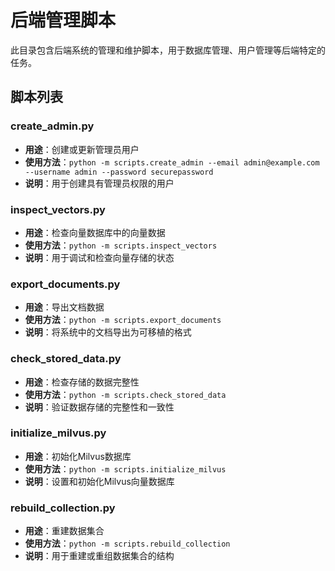 # 后端管理脚本

此目录包含后端系统的管理和维护脚本，用于数据库管理、用户管理等后端特定的任务。

## 脚本列表

### create_admin.py
- **用途**：创建或更新管理员用户
- **使用方法**：`python -m scripts.create_admin --email admin@example.com --username admin --password securepassword`
- **说明**：用于创建具有管理员权限的用户

### inspect_vectors.py
- **用途**：检查向量数据库中的向量数据
- **使用方法**：`python -m scripts.inspect_vectors`
- **说明**：用于调试和检查向量存储的状态

### export_documents.py
- **用途**：导出文档数据
- **使用方法**：`python -m scripts.export_documents`
- **说明**：将系统中的文档导出为可移植的格式

### check_stored_data.py
- **用途**：检查存储的数据完整性
- **使用方法**：`python -m scripts.check_stored_data`
- **说明**：验证数据存储的完整性和一致性

### initialize_milvus.py
- **用途**：初始化Milvus数据库
- **使用方法**：`python -m scripts.initialize_milvus`
- **说明**：设置和初始化Milvus向量数据库

### rebuild_collection.py
- **用途**：重建数据集合
- **使用方法**：`python -m scripts.rebuild_collection`
- **说明**：用于重建或重组数据集合的结构 